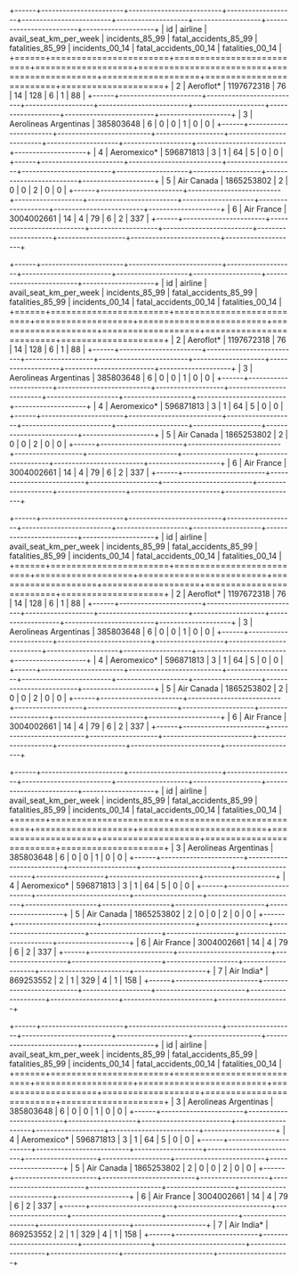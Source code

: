 +------+-----------------------+--------------------------+-------------------+-------------------------+--------------------+-------------------+-------------------------+--------------------+
|   id | airline               |   avail_seat_km_per_week |   incidents_85_99 |   fatal_accidents_85_99 |   fatalities_85_99 |   incidents_00_14 |   fatal_accidents_00_14 |   fatalities_00_14 |
+======+=======================+==========================+===================+=========================+====================+===================+=========================+====================+
|    2 | Aeroflot*             |               1197672318 |                76 |                      14 |                128 |                 6 |                       1 |                 88 |
+------+-----------------------+--------------------------+-------------------+-------------------------+--------------------+-------------------+-------------------------+--------------------+
|    3 | Aerolineas Argentinas |                385803648 |                 6 |                       0 |                  0 |                 1 |                       0 |                  0 |
+------+-----------------------+--------------------------+-------------------+-------------------------+--------------------+-------------------+-------------------------+--------------------+
|    4 | Aeromexico*           |                596871813 |                 3 |                       1 |                 64 |                 5 |                       0 |                  0 |
+------+-----------------------+--------------------------+-------------------+-------------------------+--------------------+-------------------+-------------------------+--------------------+
|    5 | Air Canada            |               1865253802 |                 2 |                       0 |                  0 |                 2 |                       0 |                  0 |
+------+-----------------------+--------------------------+-------------------+-------------------------+--------------------+-------------------+-------------------------+--------------------+
|    6 | Air France            |               3004002661 |                14 |                       4 |                 79 |                 6 |                       2 |                337 |
+------+-----------------------+--------------------------+-------------------+-------------------------+--------------------+-------------------+-------------------------+--------------------+

+------+-----------------------+--------------------------+-------------------+-------------------------+--------------------+-------------------+-------------------------+--------------------+
|   id | airline               |   avail_seat_km_per_week |   incidents_85_99 |   fatal_accidents_85_99 |   fatalities_85_99 |   incidents_00_14 |   fatal_accidents_00_14 |   fatalities_00_14 |
+======+=======================+==========================+===================+=========================+====================+===================+=========================+====================+
|    2 | Aeroflot*             |               1197672318 |                76 |                      14 |                128 |                 6 |                       1 |                 88 |
+------+-----------------------+--------------------------+-------------------+-------------------------+--------------------+-------------------+-------------------------+--------------------+
|    3 | Aerolineas Argentinas |                385803648 |                 6 |                       0 |                  0 |                 1 |                       0 |                  0 |
+------+-----------------------+--------------------------+-------------------+-------------------------+--------------------+-------------------+-------------------------+--------------------+
|    4 | Aeromexico*           |                596871813 |                 3 |                       1 |                 64 |                 5 |                       0 |                  0 |
+------+-----------------------+--------------------------+-------------------+-------------------------+--------------------+-------------------+-------------------------+--------------------+
|    5 | Air Canada            |               1865253802 |                 2 |                       0 |                  0 |                 2 |                       0 |                  0 |
+------+-----------------------+--------------------------+-------------------+-------------------------+--------------------+-------------------+-------------------------+--------------------+
|    6 | Air France            |               3004002661 |                14 |                       4 |                 79 |                 6 |                       2 |                337 |
+------+-----------------------+--------------------------+-------------------+-------------------------+--------------------+-------------------+-------------------------+--------------------+

+------+-----------------------+--------------------------+-------------------+-------------------------+--------------------+-------------------+-------------------------+--------------------+
|   id | airline               |   avail_seat_km_per_week |   incidents_85_99 |   fatal_accidents_85_99 |   fatalities_85_99 |   incidents_00_14 |   fatal_accidents_00_14 |   fatalities_00_14 |
+======+=======================+==========================+===================+=========================+====================+===================+=========================+====================+
|    2 | Aeroflot*             |               1197672318 |                76 |                      14 |                128 |                 6 |                       1 |                 88 |
+------+-----------------------+--------------------------+-------------------+-------------------------+--------------------+-------------------+-------------------------+--------------------+
|    3 | Aerolineas Argentinas |                385803648 |                 6 |                       0 |                  0 |                 1 |                       0 |                  0 |
+------+-----------------------+--------------------------+-------------------+-------------------------+--------------------+-------------------+-------------------------+--------------------+
|    4 | Aeromexico*           |                596871813 |                 3 |                       1 |                 64 |                 5 |                       0 |                  0 |
+------+-----------------------+--------------------------+-------------------+-------------------------+--------------------+-------------------+-------------------------+--------------------+
|    5 | Air Canada            |               1865253802 |                 2 |                       0 |                  0 |                 2 |                       0 |                  0 |
+------+-----------------------+--------------------------+-------------------+-------------------------+--------------------+-------------------+-------------------------+--------------------+
|    6 | Air France            |               3004002661 |                14 |                       4 |                 79 |                 6 |                       2 |                337 |
+------+-----------------------+--------------------------+-------------------+-------------------------+--------------------+-------------------+-------------------------+--------------------+

+------+-----------------------+--------------------------+-------------------+-------------------------+--------------------+-------------------+-------------------------+--------------------+
|   id | airline               |   avail_seat_km_per_week |   incidents_85_99 |   fatal_accidents_85_99 |   fatalities_85_99 |   incidents_00_14 |   fatal_accidents_00_14 |   fatalities_00_14 |
+======+=======================+==========================+===================+=========================+====================+===================+=========================+====================+
|    3 | Aerolineas Argentinas |                385803648 |                 6 |                       0 |                  0 |                 1 |                       0 |                  0 |
+------+-----------------------+--------------------------+-------------------+-------------------------+--------------------+-------------------+-------------------------+--------------------+
|    4 | Aeromexico*           |                596871813 |                 3 |                       1 |                 64 |                 5 |                       0 |                  0 |
+------+-----------------------+--------------------------+-------------------+-------------------------+--------------------+-------------------+-------------------------+--------------------+
|    5 | Air Canada            |               1865253802 |                 2 |                       0 |                  0 |                 2 |                       0 |                  0 |
+------+-----------------------+--------------------------+-------------------+-------------------------+--------------------+-------------------+-------------------------+--------------------+
|    6 | Air France            |               3004002661 |                14 |                       4 |                 79 |                 6 |                       2 |                337 |
+------+-----------------------+--------------------------+-------------------+-------------------------+--------------------+-------------------+-------------------------+--------------------+
|    7 | Air India*            |                869253552 |                 2 |                       1 |                329 |                 4 |                       1 |                158 |
+------+-----------------------+--------------------------+-------------------+-------------------------+--------------------+-------------------+-------------------------+--------------------+

+------+-----------------------+--------------------------+-------------------+-------------------------+--------------------+-------------------+-------------------------+--------------------+
|   id | airline               |   avail_seat_km_per_week |   incidents_85_99 |   fatal_accidents_85_99 |   fatalities_85_99 |   incidents_00_14 |   fatal_accidents_00_14 |   fatalities_00_14 |
+======+=======================+==========================+===================+=========================+====================+===================+=========================+====================+
|    3 | Aerolineas Argentinas |                385803648 |                 6 |                       0 |                  0 |                 1 |                       0 |                  0 |
+------+-----------------------+--------------------------+-------------------+-------------------------+--------------------+-------------------+-------------------------+--------------------+
|    4 | Aeromexico*           |                596871813 |                 3 |                       1 |                 64 |                 5 |                       0 |                  0 |
+------+-----------------------+--------------------------+-------------------+-------------------------+--------------------+-------------------+-------------------------+--------------------+
|    5 | Air Canada            |               1865253802 |                 2 |                       0 |                  0 |                 2 |                       0 |                  0 |
+------+-----------------------+--------------------------+-------------------+-------------------------+--------------------+-------------------+-------------------------+--------------------+
|    6 | Air France            |               3004002661 |                14 |                       4 |                 79 |                 6 |                       2 |                337 |
+------+-----------------------+--------------------------+-------------------+-------------------------+--------------------+-------------------+-------------------------+--------------------+
|    7 | Air India*            |                869253552 |                 2 |                       1 |                329 |                 4 |                       1 |                158 |
+------+-----------------------+--------------------------+-------------------+-------------------------+--------------------+-------------------+-------------------------+--------------------+

